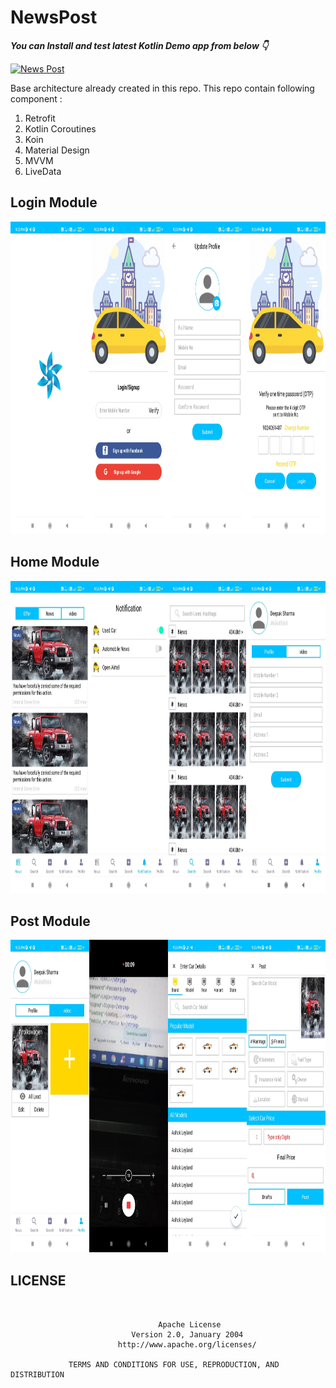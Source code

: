 # NewsPost

***You can Install and test latest Kotlin Demo app from below 👇***

[![News Post](https://img.shields.io/badge/News%20Post-Apk-brightgreen.svg?style=for-the-badge&logo=android)](https://github.com/webaddicted/NewsPost/blob/main/apk/newspost.apk)


Base architecture already created in this repo. This repo contain following component :

1) Retrofit 
2) Kotlin Coroutines
3) Koin
4) Material Design
5) MVVM
6) LiveData


## Login Module

<img src="https://github.com/webaddicted/NewsPost/raw/main/screenshot/login.jpg" height="500"> 


## Home Module

<img src="https://github.com/webaddicted/NewsPost/raw/main/screenshot/home.jpg" height="500"> 


## Post Module

<img src="https://github.com/webaddicted/NewsPost/raw/main/screenshot/post.jpg" height="500"> 




## LICENSE
```


                                 Apache License
                           Version 2.0, January 2004
                        http://www.apache.org/licenses/

             TERMS AND CONDITIONS FOR USE, REPRODUCTION, AND DISTRIBUTION

```


